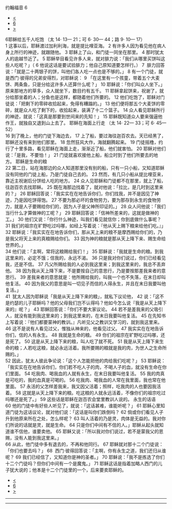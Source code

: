 ﻿





 约翰福音 6




* [<](bible/JHN05.md)
* [6](bible/JHN.md)
* [>](bible/JHN07.md)



 
6耶稣给五千人吃饱 （太 14· 13— 21；可 6· 30— 44；路 9· 10— 17）  
1 这事以后，耶稣渡过加利利海，就是提比哩亚海。 
2 有许多人因为看见他在病人身上所行的神迹，就跟随他。 
3 耶稣上了山，和门徒一同坐在那里。 
4 那时犹太人的逾越节近了。 
5 耶稣举目看见许多人来，就对腓力说：「我们从哪里买饼叫这些人吃呢？」（ 
6 他说这话是要试验腓力；他自己原知道要怎样行。） 
7  腓力回答说：「就是二十两银子的饼，叫他们各人吃一点也是不够的。」 
8 有一个门徒，就是西门·彼得的兄弟安得烈，对耶稣说： 
9 「在这里有一个孩童，带着五个大麦饼、两条鱼，只是分给这许多人还算什么呢？」 
10 耶稣说：「你们叫众人坐下。」原来那地方的草多，众人就坐下，数目约有五千。 
11 耶稣拿起饼来，祝谢了，就分给那坐着的人；分鱼也是这样，都随着他们所要的。 
12 他们吃饱了，耶稣对门徒说：「把剩下的零碎收拾起来，免得有糟蹋的。」 
13 他们便将那五个大麦饼的零碎，就是众人吃了剩下的，收拾起来，装满了十二个篮子。 
14 众人看见耶稣所行的神迹，就说：「这真是那要到世间来的先知！」 
15 耶稣既知道众人要来强逼他作王，就独自又退到山上去了。 耶稣在海面上行走 （太 14· 22— 33；可 6· 45— 52）  
16 到了晚上，他的门徒下海边去， 
17 上了船，要过海往迦百农去。天已经黑了，耶稣还没有来到他们那里。 
18 忽然狂风大作，海就翻腾起来。 
19 门徒摇橹，约行了十里多路，看见耶稣在海面上走，渐渐近了船，他们就害怕。 
20 耶稣对他们说：「是我，不要怕！」 
21 门徒就喜欢接他上船，船立时到了他们所要去的地方。 耶稣是生命的粮  
22 第二日，站在海那边的众人知道那里没有别的船，只有一只小船，又知道耶稣没有同他的门徒上船，乃是门徒自己去的。 
23 然而，有几只小船从提比哩亚来，靠近主祝谢后分饼给人吃的地方。 
24 众人见耶稣和门徒都不在那里，就上了船，往迦百农去找耶稣。 
25 既在海那边找着了，就对他说：「拉比，是几时到这里来的？」 
26 耶稣回答说：「我实实在在地告诉你们，你们找我，并不是因见了神迹，乃是因吃饼得饱。 
27 不要为那必坏的食物劳力，要为那存到永生的食物劳力，就是人子要赐给你们的，因为人子是父神所印证的。」 
28 众人问他说：「我们当行什么才算做神的工呢？」 
29 耶稣回答说：「信神所差来的，这就是做神的工。」 
30 他们又说：「你行什么神迹，叫我们看见就信你；你到底做什么事呢？ 
31 我们的祖宗在旷野吃过吗哪，如经上写着说：『他从天上赐下粮来给他们吃。』」 
32 耶稣说：「我实实在在地告诉你们，那从天上来的粮不是摩西赐给你们的，乃是我父将天上来的真粮赐给你们。 
33 因为神的粮就是那从天上降下来、赐生命给世界的。」  
34 他们说：「主啊，常将这粮赐给我们！」 
35 耶稣说：「我就是生命的粮。到我这里来的，必定不饿；信我的，永远不渴。 
36 只是我对你们说过，你们已经看见我，还是不信。 
37 凡父所赐给我的人必到我这里来；到我这里来的，我总不丢弃他。 
38 因为我从天上降下来，不是要按自己的意思行，乃是要按那差我来者的意思行。 
39 差我来者的意思就是：他所赐给我的，叫我一个也不失落，在末日却叫他复活。 
40 因为我父的意思是叫一切见子而信的人得永生，并且在末日我要叫他复活。」  
41  犹太人因为耶稣说「我是从天上降下来的粮」，就私下议论他， 
42 说：「这不是约瑟的儿子耶稣吗？他的父母我们岂不认得吗？他如今怎么说『我是从天上降下来的』呢？」 
43 耶稣回答说：「你们不要大家议论。 
44 若不是差我来的父吸引人，就没有能到我这里来的；到我这里来的，在末日我要叫他复活。 
45 在先知书上写着说：『他们都要蒙神的教训。』凡听见父之教训又学习的，就到我这里来。 
46 这不是说有人看见过父，惟独从神来的，他看见过父。 
47 我实实在在地告诉你们，信的人有永生。 
48 我就是生命的粮。 
49 你们的祖宗在旷野吃过吗哪，还是死了。 
50 这是从天上降下来的粮，叫人吃了就不死。 
51 我是从天上降下来生命的粮；人若吃这粮，就必永远活着。我所要赐的粮就是我的肉，为世人之生命所赐的。」  
52 因此，犹太人彼此争论说：「这个人怎能把他的肉给我们吃呢？」 
53 耶稣说：「我实实在在地告诉你们，你们若不吃人子的肉，不喝人子的血，就没有生命在你们里面。 
54 吃我肉、喝我血的人就有永生，在末日我要叫他复活。 
55 我的肉真是可吃的，我的血真是可喝的。 
56 吃我肉、喝我血的人常在我里面，我也常在他里面。 
57 永活的父怎样差我来，我又因父活着；照样，吃我肉的人也要因我活着。 
58 这就是从天上降下来的粮。吃这粮的人就永远活着，不像你们的祖宗吃过吗哪还是死了。」 
59 这些话是耶稣在迦百农会堂里教训人说的。 永生的话语  
60 他的门徒中有好些人听见了，就说：「这话甚难，谁能听呢？」 
61 耶稣心里知道门徒为这话议论，就对他们说：「这话是叫你们跌倒吗？ 
62 倘或你们看见人子升到他原来所在之处，怎么样呢？ 
63 叫人活着的乃是灵，肉体是无益的。我对你们所说的话就是灵，就是生命。 
64 只是你们中间有不信的人。」耶稣从起头就知道谁不信他，谁要卖他。 
65 耶稣又说：「所以我对你们说过，若不是蒙我父的恩赐，没有人能到我这里来。」  
66 从此，他门徒中多有退去的，不再和他同行。 
67 耶稣就对那十二个门徒说：「你们也要去吗？」 
68  西门·彼得回答说：「主啊，你有永生之道，我们还归从谁呢？ 
69 我们已经信了，又知道你是神的圣者。」 
70 耶稣说：「我不是拣选了你们十二个门徒吗？但你们中间有一个是魔鬼。」 
71 耶稣这话是指着加略人西门的儿子犹大说的；他本是十二个门徒里的一个，后来要卖耶稣的。 
* [<](bible/JHN05.md)
* [6](bible/JHN.md)
* [>](bible/JHN07.md)





---






---









